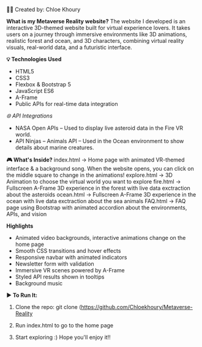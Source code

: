 👩‍💻 Created by:
Chloe Khoury



**What is my Metaverse Reality website?**
The website I developed is an interactive 3D-themed website built for virtual experience lovers. It takes users on a journey through immersive environments like 3D animations, realistic forest and ocean, and 3D characters, combining virtual reality visuals, real-world data, and a futuristic interface.


**💡 Technologies Used**
- HTML5
- CSS3
- Flexbox & Bootstrap 5
- JavaScript ES6
- A-Frame
- Public APIs for real-time data integration

  
*🌐 API Integrations*
- NASA Open APIs – Used to display live asteroid data in the Fire VR world.
- API Ninjas – Animals API – Used in the Ocean environment to show details about marine creatures.

  
**🎮 What's Inside?**
index.html -> Home page with animated VR-themed interface & a background song. When the website opens, you can click on the middle square to change in the animations!
explore.html -> 3D Animation to choose the virtual world you want to explore 
fire.html -> Fullscreen A-Frame 3D experience in the forest with live data exctraction about the asteroids
ocean.html -> Fullscreen A-Frame 3D experience in the ocean with live data exctraction about the sea animals
FAQ.html -> FAQ page using Bootstrap with animated accordion about the environments, APIs, and vision


**Highlights**
- Animated video backgrounds, interactive animations change on the home page
- Smooth CSS transitions and hover effects
- Responsive navbar with animated indicators
- Newsletter form with validation
- Immersive VR scenes powered by A-Frame
- Styled API results shown in tooltips
- Background music


**▶️ To Run It:**
1. Clone the repo:
git clone (https://github.com/Chloekhoury/Metaverse-Reality

2. Run index.html to go to the home page

3. Start exploring :) Hope you'll enjoy it!!
